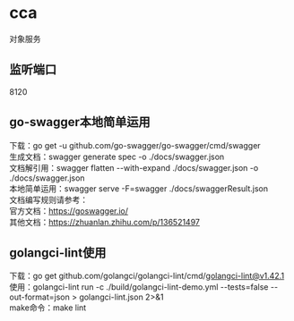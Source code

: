 # cca

对象服务

## 监听端口

8120

## go-swagger本地简单运用

下载：go get -u github.com/go-swagger/go-swagger/cmd/swagger  
生成文档：swagger generate spec -o ./docs/swagger.json  
文档解引用：swagger flatten --with-expand ./docs/swagger.json -o ./docs/swagger.json  
本地简单运用：swagger serve -F=swagger ./docs/swaggerResult.json  
文档编写规则请参考：  
官方文档：https://goswagger.io/  
其他文档：https://zhuanlan.zhihu.com/p/136521497

## golangci-lint使用

下载：go get github.com/golangci/golangci-lint/cmd/golangci-lint@v1.42.1  
使用：golangci-lint run -c ./build/golangci-lint-demo.yml --tests=false --out-format=json  > golangci-lint.json 2>&1  
make命令：make lint